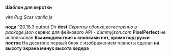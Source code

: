 **Шаблон для верстки**

_vite_
_Pug_
_Scss_
_vanila js_

**нода** ^20.18.3
output Dir **dest**
*Скрипты сборки,естественно в package.json*
сервис для фейкового API - _dummyjson.com_
**PixelPerfect** не использован
**Взаимодействия с кнопками нет, кроме подгрузки постов**
На десктопе первый блок с изображением планеты сделал **на высоту экрана минус высота хедера**

